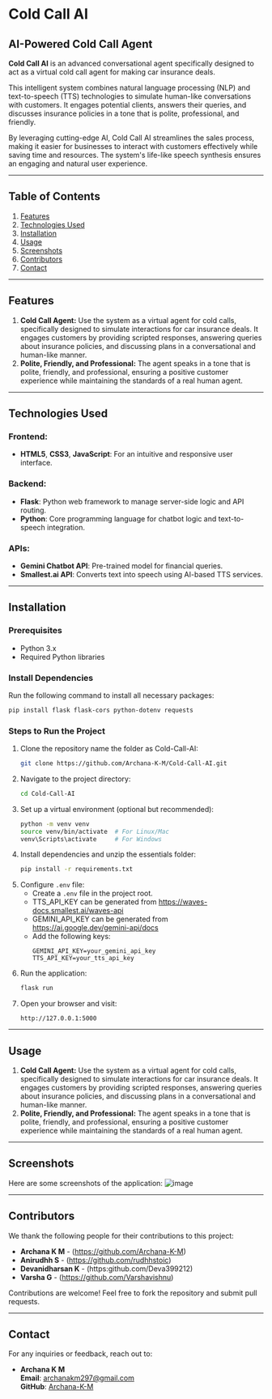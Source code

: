 # Cold Call AI
## AI-Powered Cold Call Agent

**Cold Call AI** is an advanced conversational agent specifically designed to act as a virtual cold call agent for making car insurance deals.

This intelligent system combines natural language processing (NLP) and text-to-speech (TTS) technologies to simulate human-like conversations with customers. It engages potential clients, answers their queries, and discusses insurance policies in a tone that is polite, professional, and friendly.

By leveraging cutting-edge AI, Cold Call AI streamlines the sales process, making it easier for businesses to interact with customers effectively while saving time and resources. The system's life-like speech synthesis ensures an engaging and natural user experience.

---

## Table of Contents
1. [Features](#features)
2. [Technologies Used](#technologies-used)
3. [Installation](#installation)
4. [Usage](#usage)
5. [Screenshots](#screenshots)
6. [Contributors](#contributors)
7. [Contact](#contact)

---

## Features
1. **Cold Call Agent:** Use the system as a virtual agent for cold calls, specifically designed to simulate interactions for car insurance deals. It engages customers by providing scripted responses, answering queries about insurance policies, and discussing plans in a conversational and human-like manner.
2. **Polite, Friendly, and Professional:** The agent speaks in a tone that is polite, friendly, and professional, ensuring a positive customer experience while maintaining the standards of a real human agent.

---

## Technologies Used
### Frontend:
- **HTML5**, **CSS3**, **JavaScript**: For an intuitive and responsive user interface.

### Backend:
- **Flask**: Python web framework to manage server-side logic and API routing.
- **Python**: Core programming language for chatbot logic and text-to-speech integration.

### APIs:
- **Gemini Chatbot API**: Pre-trained model for financial queries.
- **Smallest.ai API**: Converts text into speech using AI-based TTS services.

---

## Installation

### Prerequisites
- Python 3.x
- Required Python libraries

### Install Dependencies
Run the following command to install all necessary packages:
```bash
pip install flask flask-cors python-dotenv requests
```

### Steps to Run the Project
1. Clone the repository name the folder as Cold-Call-AI:
   ```bash
   git clone https://github.com/Archana-K-M/Cold-Call-AI.git
   ```
2. Navigate to the project directory:
   ```bash
   cd Cold-Call-AI
   ```
3. Set up a virtual environment (optional but recommended):
   ```bash
   python -m venv venv
   source venv/bin/activate  # For Linux/Mac
   venv\Scripts\activate     # For Windows
   ```
4. Install dependencies and unzip the essentials folder:
   ```bash
   pip install -r requirements.txt
   ```
5. Configure `.env` file:
   - Create a `.env` file in the project root.
   - TTS_API_KEY can be generated from https://waves-docs.smallest.ai/waves-api
   - GEMINI_API_KEY can be generated from https://ai.google.dev/gemini-api/docs
   - Add the following keys:
     ```env
     GEMINI_API_KEY=your_gemini_api_key
     TTS_API_KEY=your_tts_api_key    
     ```
6. Run the application:
   ```bash
   flask run
   ```
7. Open your browser and visit:
   ```
   http://127.0.0.1:5000
   ```

---

## Usage
1. **Cold Call Agent:** Use the system as a virtual agent for cold calls, specifically designed to simulate interactions for car insurance deals. It engages customers by providing scripted responses, answering queries about insurance policies, and discussing plans in a conversational and human-like manner.
2. **Polite, Friendly, and Professional:** The agent speaks in a tone that is polite, friendly, and professional, ensuring a positive customer experience while maintaining the standards of a real human agent.

---

## Screenshots
Here are some screenshots of the application:
![image](https://github.com/user-attachments/assets/c6366b72-a6ec-459e-85c2-d51ac259090e)


---

## Contributors
We thank the following people for their contributions to this project:

- **Archana K M** - (https://github.com/Archana-K-M)
- **Anirudhh S** - (https://github.com/rudhhstoic)
- **Devanidharsan K** - (https:github.com/Deva399212)
- **Varsha G** - (https://github.com/Varshavishnu)

Contributions are welcome! Feel free to fork the repository and submit pull requests.

---

## Contact
For any inquiries or feedback, reach out to:

- **Archana K M**  
  **Email**: archanakm297@gmail.com  
  **GitHub**: [Archana-K-M](https://github.com/Archana-K-M)
